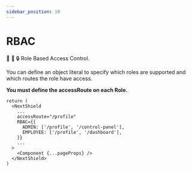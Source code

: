 ```yaml
---
sidebar_position: 10
---
```


# RBAC

🔏 🔐 🔒 Role Based Access Control.

You can define an object literal to specify which roles are supported and which routes the role have access.

**You must define the accessRoute on each Role.**

```tsx
return (
  <NextShield
    ...
    accessRoute="/profile"
    RBAC={{
      ADMIN: ['/profile', '/control-panel'],
      EMPLOYEE: ['/profile', '/dashboard'],
    }}
    ...
  >
    <Component {...pageProps} />
  </NextShield>
)
```
